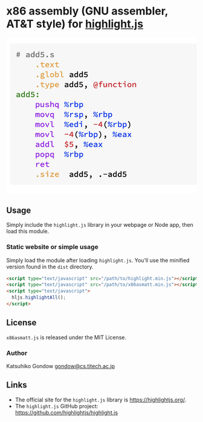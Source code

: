 # x86 assembly (GNU assembler, AT&amp;T style) for [highlight.js](https://highlightjs.org/)

![exmaple](./screenshot.png)

## Usage

Simply include the `highlight.js` library in your webpage or Node app, then load this module.

### Static website or simple usage

Simply load the module after loading `highlight.js`.  You'll use the minified version found in the `dist` directory.

```html
<script type="text/javascript" src="/path/to/highlight.min.js"></script>
<script type="text/javascript" src="/path/to/x86asmatt.min.js"></script>
<script type="text/javascript">
  hljs.highlightAll();
</script>
```

## License

`x86asmatt.js` is released under the MIT License.

### Author

Katsuhiko Gondow <gondow@cs.titech.ac.jp>

## Links

- The official site for the `highlight.js` library is <https://highlightjs.org/>.
- The `highlight.js` GitHub project: <https://github.com/highlightjs/highlight.js>



